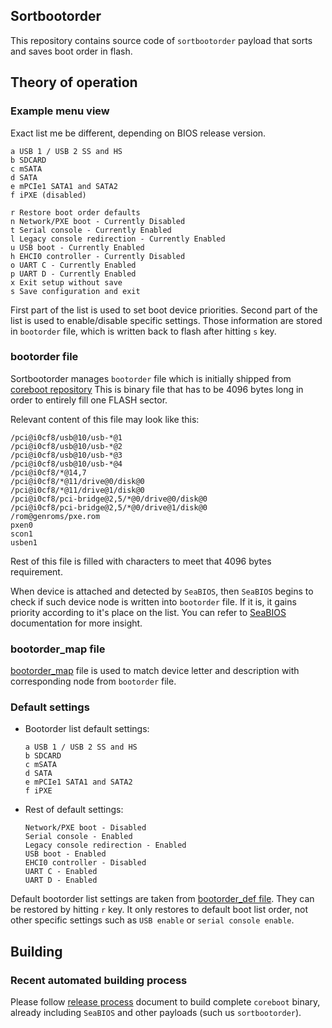Sortbootorder
-------------

This repository contains source code of `sortbootorder` payload that sorts and
saves boot order in flash.

## Theory of operation

### Example menu view

Exact list me be different, depending on BIOS release version.

  ```
  a USB 1 / USB 2 SS and HS
  b SDCARD
  c mSATA
  d SATA
  e mPCIe1 SATA1 and SATA2
  f iPXE (disabled)

  r Restore boot order defaults
  n Network/PXE boot - Currently Disabled
  t Serial console - Currently Enabled
  l Legacy console redirection - Currently Enabled
  u USB boot - Currently Enabled
  h EHCI0 controller - Currently Disabled
  o UART C - Currently Enabled
  p UART D - Currently Enabled
  x Exit setup without save
  s Save configuration and exit
  ```

First part of the list is used to set boot device priorities.  Second part of
the list is used to enable/disable specific settings. Those information are
stored in `bootorder` file, which is written back to flash after hitting `s`
key.

### bootorder file

Sortbootorder manages `bootorder` file which is initially shipped from
[coreboot repository](https://github.com/pcengines/coreboot/blob/coreboot-4.5.x/src/mainboard/pcengines/apu2/bootorder)
This is binary file that has to be 4096 bytes long in order to entirely fill
one FLASH sector.

Relevant content of this file may look like this:

  ```
  /pci@i0cf8/usb@10/usb-*@1
  /pci@i0cf8/usb@10/usb-*@2
  /pci@i0cf8/usb@10/usb-*@3
  /pci@i0cf8/usb@10/usb-*@4
  /pci@i0cf8/*@14,7
  /pci@i0cf8/*@11/drive@0/disk@0
  /pci@i0cf8/*@11/drive@1/disk@0
  /pci@i0cf8/pci-bridge@2,5/*@0/drive@0/disk@0
  /pci@i0cf8/pci-bridge@2,5/*@0/drive@1/disk@0
  /rom@genroms/pxe.rom
  pxen0
  scon1
  usben1
  ```

Rest of this file is filled with characters to meet that 4096 bytes
requirement.

When device is attached and detected by `SeaBIOS`, then `SeaBIOS` begins to check
if such device node is written into `bootorder` file. If it is, it gains priority
according to it's place on the list.
You can refer to
[SeaBIOS](https://github.com/pcengines/seabios/blob/coreboot-4.0.x/docs/Runtime_config.md#configuring-boot-order)
documentation for more insight.

### bootorder_map file

[bootorder_map](https://github.com/pcengines/coreboot/blob/coreboot-4.5.x/src/mainboard/pcengines/apu2/bootorder_map)
file is used to match device letter and description with corresponding node from
`bootorder` file.

### Default settings

* Bootorder list default settings:

  ```
  a USB 1 / USB 2 SS and HS
  b SDCARD
  c mSATA
  d SATA
  e mPCIe1 SATA1 and SATA2
  f iPXE
  ```

* Rest of default settings:

  ```
  Network/PXE boot - Disabled
  Serial console - Enabled
  Legacy console redirection - Enabled
  USB boot - Enabled
  EHCI0 controller - Disabled
  UART C - Enabled
  UART D - Enabled
  ```

Default bootorder list settings are taken from
[bootorder_def file](https://github.com/pcengines/coreboot/blob/coreboot-4.5.x/src/mainboard/pcengines/apu2/bootorder_def).
They can be restored by hitting `r` key. It only restores to default boot
list order, not other specific settings such as `USB enable` or `serial console
enable`.

## Building

### Recent automated building process

Please follow
[release process](https://github.com/pcengines/apu2-documentation/blob/master/docs/release_process.md)
document to build complete `coreboot` binary, already including `SeaBIOS` and
other payloads (such us `sortbootorder`).

